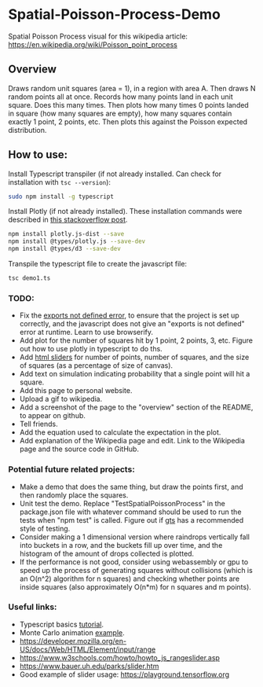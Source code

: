 # Spatial-Poisson-Process-Demo

Spatial Poisson Process visual for this wikipedia article:
https://en.wikipedia.org/wiki/Poisson_point_process

## Overview
Draws random unit squares (area = 1), in a region with area A. Then draws N random points all at once. Records how many points land in each unit square. Does this many times. Then plots how many times 0 points landed in square (how many squares are empty), how many squares contain exactly 1 point, 2 points, etc. Then plots this against the Poisson expected distribution. 

## How to use:

Install Typescript transpiler (if not already installed. Can check for installation with `tsc --version`):
```bash
sudo npm install -g typescript
```

Install Plotly (if not already installed). These installation commands were described in [this stackoverflow post](https://stackoverflow.com/a/58334877/8694392).
```bash
npm install plotly.js-dist --save
npm install @types/plotly.js --save-dev
npm install @types/d3 --save-dev
```

Transpile the typescript file to create the javascript file:
```bash
tsc demo1.ts
```


### TODO:
- Fix the [exports not defined error](https://stackoverflow.com/questions/43472778/typescript-exports-is-not-defined), to ensure that the project is set up correctly, and the javascript does not give an "exports is not defined" error at runtime. Learn to use browserify.
- Add plot for the number of squares hit by 1 point, 2 points, 3, etc. Figure out how to use plotly in typescript to do ths.
- Add [html sliders](https://www.w3schools.com/howto/howto_js_rangeslider.asp) for number of points, number of squares, and the size of squares (as a percentage of size of canvas).
- Add text on simulation indicating probability that a single point will hit a square.
- Add this page to personal website.
- Upload a gif to wikipedia.
- Add a screenshot of the page to the "overview" section of the README, to appear on github.
- Tell friends.
- Add the equation used to calculate the expectation in the plot.
- Add explanation of the Wikipedia page and edit. Link to the Wikipedia page and the source code in GitHub.

### Potential future related projects:
- Make a demo that does the same thing, but draw the points first, and then randomly place the squares.
- Unit test the demo. Replace "TestSpatialPoissonProcess" in the package.json file with whatever command should be used to run the tests when "npm test" is called. Figure out if [gts](https://github.com/google/gts) has a recommended style of testing.
- Consider making a 1 dimensional version where raindrops vertically fall into buckets in a row, and the buckets fill up over time, and the histogram of the amount of drops collected is plotted.
- If the performance is not good, consider using webassembly or gpu to speed up the process of generating squares without collisions (which is an O(n^2) algorithm for n squares) and checking whether points are inside squares (also approximately O(n*m) for n squares and m points).

### Useful links:
- Typescript basics [tutorial](https://www.typescriptlang.org/docs/handbook/typescript-in-5-minutes.html).
- Monte Carlo animation [example](https://codereview.stackexchange.com/questions/216614/monte-carlo-pi-animation?rq=1).
- https://developer.mozilla.org/en-US/docs/Web/HTML/Element/input/range
- https://www.w3schools.com/howto/howto_js_rangeslider.asp
- https://www.bauer.uh.edu/parks/slider.htm
- Good example of slider usage: https://playground.tensorflow.org


